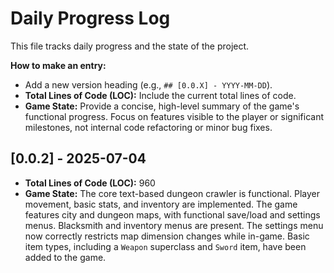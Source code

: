 # Daily Progress Log

This file tracks daily progress and the state of the project.

**How to make an entry:**
- Add a new version heading (e.g., `## [0.0.X] - YYYY-MM-DD`).
- **Total Lines of Code (LOC):** Include the current total lines of code.
- **Game State:** Provide a concise, high-level summary of the game's functional progress. Focus on features visible to the player or significant milestones, not internal code refactoring or minor bug fixes.

## [0.0.2] - 2025-07-04
- **Total Lines of Code (LOC):** 960
- **Game State:** The core text-based dungeon crawler is functional. Player movement, basic stats, and inventory are implemented. The game features city and dungeon maps, with functional save/load and settings menus. Blacksmith and inventory menus are present. The settings menu now correctly restricts map dimension changes while in-game. Basic item types, including a `Weapon` superclass and `Sword` item, have been added to the game.